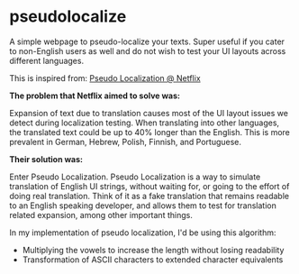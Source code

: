 # pseudolocalize

A simple webpage to pseudo-localize your texts.
Super useful if you cater to non-English users as well and do not wish to test your UI layouts across different languages.

This is inspired from: [Pseudo Localization @ Netflix](https://medium.com/netflix-techblog/pseudo-localization-netflix-12fff76fbcbe)

**The problem that Netflix aimed to solve was:**

Expansion of text due to translation causes most of the UI layout issues we detect during localization testing.
When translating into other languages, the translated text could be up to 40% longer than the English. This is more prevalent in German, Hebrew, Polish, Finnish, and Portuguese.

**Their solution was:**

Enter Pseudo Localization. Pseudo Localization is a way to simulate translation of English UI strings, without waiting for, or going to the effort of doing real translation. Think of it as a fake translation that remains readable to an English speaking developer, and allows them to test for translation related expansion, among other important things.

In my implementation of pseudo localization, I'd be using this algorithm:

- Multiplying the vowels to increase the length without losing readability
- Transformation of ASCII characters to extended character equivalents
